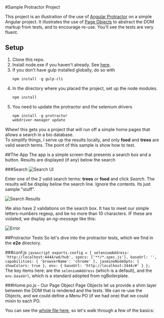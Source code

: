 #Sample Protractor Project

This project is an illustration of the use of [Angular Protractor](http://angular.github.io/protractor/#/) on a simple Angular project.  It illustrates the use of [Page Objects](http://angular.github.io/protractor/#/page-objects) to abstract the DOM markup from tests, and to encourage re-use.  You'll see the tests are very fluent.

## Setup

1. Clone this repo.
1. Install node.exe if you haven't already. See [here](http://nodejs.org/).
1. If you don't have gulp installed globally, do so with 
	```javascript
	npm install -g gulp-cli
	```
1. In the directory where you placed the project, set up the node modules.
	```javascript
	npm install
	```
1. You need to update the protractor and the selenium drivers
	```javascript
	npm install -g protractor
	webdriver-manager update
	```
	
Whew!  this gets you a project that will run off a simple home pages that allows a search in a bio database.  
To simplify things, I serve up the results locally, and only **food** and **trees** are valid search terms.  The point of this sample is show how to test.

##The App
The app is a simple screen that presents a search box and a button.  Results are displayed (if any) below the search

###Search
![Search UI](https://raw.githubusercontent.com/mbcooper/ProtractorExample/master/docImages/search1.PNG)

Enter one of the 2 valid search terms: **trees** or **food** and click *Search*.  The results will be display below the search line.  Ignore the contents.  Its just sample "stuff".

![Search Results](https://raw.githubusercontent.com/mbcooper/ProtractorExample/master/docImages/searchResult.PNG)

We also have 2 validations on the search box.  It has to meet our simple letters-numbers regexp, and be no more than 10 characters.  IF these are violated, we display an *ng-message* like this:

![Error](https://raw.githubusercontent.com/mbcooper/ProtractorExample/master/docImages/errors.PNG)

##Protractor Tests
So let's dive into the protractor tests, which we find in the **e2e** directory.

###conf.js
	```javascript
	exports.config = {
	seleniumAddress: 'http://localhost:4444/wd/hub',
	specs: ['**/*.spec.js'],
	baseUrl: '',
	capabilities: {
    'browserName': 'chrome'
	},
	jasmineNodeOpts: {
    showColors: true
	},
	env: {
   	baseUrl: 'http://localhost:3444/#'
		}
	};
	```
The key items here: are the `seleniumAddress` (which is a default), and the `env.baseUrl`, which is a standard adopted from ngBoilerplate.

###Home.po.js - Our Page Object
Page Objects let us provide a shim layer between the DOM that is rendered and the tests.  We can re-use the Objects, and we could define a Menu PO (if we had one) that we could mixin to each PO. 

You can see the [whole file here](https://github.com/mbcooper/ProtractorExample/blob/master/e2e/Home.po.js "Home Page Object"), so let's walk through a few of the basics:


